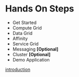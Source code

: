 # Hands On Steps

- Get Started
- Compute Grid
- Data Grid
- Affinity
- Service Grid
- Messaging **[Optional]**
- Cluster **[Optional]**
- Demo Application

[introduction](introduction.md)
